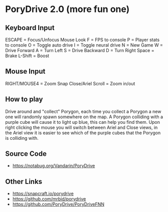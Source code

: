 # PoryDrive 2.0 (more fun one)

## Keyboard Input
ESCAPE = Focus/Unfocus Mouse Look
F = FPS to console
P = Player stats to console
O = Toggle auto drive
I = Toggle neural drive
N = New Game
W = Drive Forward
A = Turn Left
S = Drive Backward
D = Turn Right
Space = Brake
L-Shift = Boost

## Mouse Input
RIGHT/MOUSE4 = Zoom Snap Close/Ariel
Scroll = Zoom in/out

## How to play
Drive around and "collect" Porygon, each time you collect a Porygon a new one will randomly spawn somewhere on the map. A Porygon colliding with a purple cube will cause it to light up blue, this can help you find them. Upon right clicking the mouse you will switch between Ariel and Close views, in the Ariel view it is easier to see which of the purple cubes that the Porygon is colliding with.

## Source Code
* https://notabug.org/Vandarin/PoryDrive

## Other Links
* https://snapcraft.io/porydrive
* https://github.com/mrbid/porydrive
* https://github.com/PoryDrive/PoryDriveFNN
